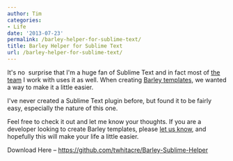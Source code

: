 ```yaml
---
author: Tim
categories:
- Life
date: '2013-07-23'
permalink: /barley-helper-for-sublime-text/
title: Barley Helper for Sublime Text
url: /barley-helper-for-sublime-text/
---
```


It's no&nbsp;&nbsp;surprise&nbsp;that I'm a huge fan of Sublime Text and in fact most of [the team][1]&nbsp;I work with&nbsp;uses it as well. When creating [Barley templates][2], we wanted a way to make it a little easier.&nbsp;

I've never created a Sublime Text plugin before, but found it to be fairly easy, especially the nature of this one.

Feel free to check it out and let me know your thoughts. If you are a developer looking to create Barley templates, please [let us know][3], and hopefully this will make your life a little easier.

Download Here &#8211;&nbsp;<https://github.com/twhitacre/Barley-Sublime-Helper>

 [1]: http://plainmade.com/blog/2740/the-tools-we-use
 [2]: http://getbarley.com/docs/templates
 [3]: http://plainmade.com/blog/25/join-the-barley-farmhand-network
 